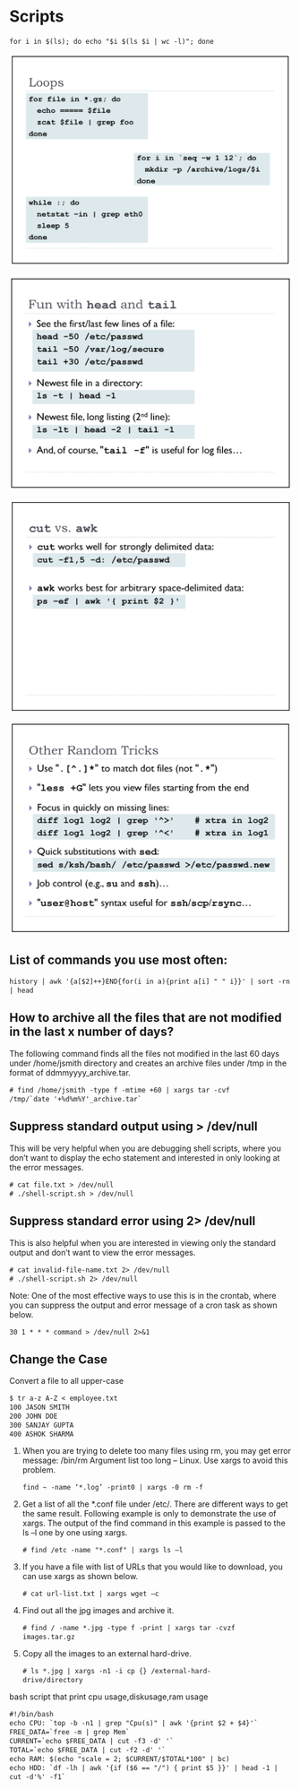 # Scripts

```text
for i in $(ls); do echo "$i $(ls $i | wc -l)"; done
```

![](../../.gitbook/assets/Screen%20Shot%202015-08-23%20at%203.51.01%20PM.png)

![](../../.gitbook/assets/Screen%20Shot%202015-08-23%20at%204.17.57%20PM.png)

![](../../.gitbook/assets/Screen%20Shot%202015-08-23%20at%204.34.40%20PM.png)

![](../../.gitbook/assets/Screen%20Shot%202015-08-23%20at%205.10.27%20PM.png)

## List of commands you use most often:

```text
history | awk '{a[$2]++}END{for(i in a){print a[i] " " i}}' | sort -rn | head
```

## How to archive all the files that are not modified in the last x number of days?

The following command finds all the files not modified in the last 60 days under /home/jsmith directory and creates an archive files under /tmp in the format of ddmmyyyy\_archive.tar.

```text
# find /home/jsmith -type f -mtime +60 | xargs tar -cvf
/tmp/`date '+%d%m%Y'_archive.tar`
```

## Suppress standard output using &gt; /dev/null

This will be very helpful when you are debugging shell scripts, where you don’t want to display the echo statement and interested in only looking at the error messages.

```text
# cat file.txt > /dev/null
# ./shell-script.sh > /dev/null
```

## Suppress standard error using 2&gt; /dev/null

This is also helpful when you are interested in viewing only the standard output and don’t want to view the error messages.

```text
# cat invalid-file-name.txt 2> /dev/null
# ./shell-script.sh 2> /dev/null
```

Note: One of the most effective ways to use this is in the crontab, where you can suppress the output and error message of a cron task as shown below.

```text
30 1 * * * command > /dev/null 2>&1
```

## Change the Case

Convert a file to all upper-case

```text
$ tr a-z A-Z < employee.txt
100 JASON SMITH
200 JOHN DOE
300 SANJAY GUPTA
400 ASHOK SHARMA
```

1. When you are trying to delete too many files using rm, you may get error message: /bin/rm Argument list too long – Linux. Use xargs to avoid this problem.

   ```text
   find ~ -name ‘*.log’ -print0 | xargs -0 rm -f
   ```

2. Get a list of all the \*.conf file under /etc/. There are different ways to get the same result. Following example is only to demonstrate the use of xargs. The output of the find command in this example is passed to the ls –l one by one using xargs.

   ```text
   # find /etc -name "*.conf" | xargs ls –l
   ```

3. If you have a file with list of URLs that you would like to download, you can use xargs as shown below.

   ```text
   # cat url-list.txt | xargs wget –c
   ```

4. Find out all the jpg images and archive it.

   ```text
   # find / -name *.jpg -type f -print | xargs tar -cvzf
   images.tar.gz
   ```

5. Copy all the images to an external hard-drive.

   ```text
   # ls *.jpg | xargs -n1 -i cp {} /external-hard-
   drive/directory
   ```

bash script that print cpu usage,diskusage,ram usage

```text
#!/bin/bash     
echo CPU: `top -b -n1 | grep "Cpu(s)" | awk '{print $2 + $4}'` 
FREE_DATA=`free -m | grep Mem` 
CURRENT=`echo $FREE_DATA | cut -f3 -d' '`
TOTAL=`echo $FREE_DATA | cut -f2 -d' '`
echo RAM: $(echo "scale = 2; $CURRENT/$TOTAL*100" | bc)
echo HDD: `df -lh | awk '{if ($6 == "/") { print $5 }}' | head -1 | cut -d'%' -f1`
```

